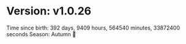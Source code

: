 # Version: v1.0.26
Time since birth: 392 days, 9409 hours, 564540 minutes, 33872400 seconds
Season: Autumn 🍁
